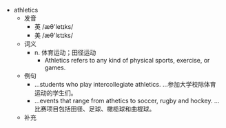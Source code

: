 - athletics
  - 发音
    - 英 /æθ'letɪks/
    - 美 /æθ'lɛtɪks/
  - 词义
    - n. 体育运动；田径运动
      - Athletics refers to any kind of physical sports, exercise, or games.
  - 例句
    - ...students who play intercollegiate athletics. …参加大学校际体育运动的学生们。
    - ...events that range from athetics to soccer, rugby and hockey. …比赛项目包括田径、足球、橄榄球和曲棍球。
  - 补充